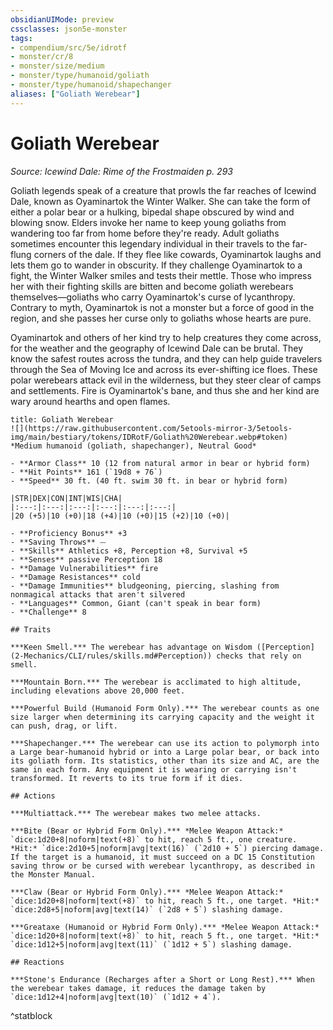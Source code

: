 ```yaml
---
obsidianUIMode: preview
cssclasses: json5e-monster
tags:
- compendium/src/5e/idrotf
- monster/cr/8
- monster/size/medium
- monster/type/humanoid/goliath
- monster/type/humanoid/shapechanger
aliases: ["Goliath Werebear"]
---
```

# Goliath Werebear
*Source: Icewind Dale: Rime of the Frostmaiden p. 293*  

Goliath legends speak of a creature that prowls the far reaches of Icewind Dale, known as Oyaminartok the Winter Walker. She can take the form of either a polar bear or a hulking, bipedal shape obscured by wind and blowing snow. Elders invoke her name to keep young goliaths from wandering too far from home before they're ready. Adult goliaths sometimes encounter this legendary individual in their travels to the far-flung corners of the dale. If they flee like cowards, Oyaminartok laughs and lets them go to wander in obscurity. If they challenge Oyaminartok to a fight, the Winter Walker smiles and tests their mettle. Those who impress her with their fighting skills are bitten and become goliath werebears themselves—goliaths who carry Oyaminartok's curse of lycanthropy. Contrary to myth, Oyaminartok is not a monster but a force of good in the region, and she passes her curse only to goliaths whose hearts are pure.

Oyaminartok and others of her kind try to help creatures they come across, for the weather and the geography of Icewind Dale can be brutal. They know the safest routes across the tundra, and they can help guide travelers through the Sea of Moving Ice and across its ever-shifting ice floes. These polar werebears attack evil in the wilderness, but they steer clear of camps and settlements. Fire is Oyaminartok's bane, and thus she and her kind are wary around hearths and open flames.

```ad-statblock
title: Goliath Werebear
![](https://raw.githubusercontent.com/5etools-mirror-3/5etools-img/main/bestiary/tokens/IDRotF/Goliath%20Werebear.webp#token)
*Medium humanoid (goliath, shapechanger), Neutral Good*

- **Armor Class** 10 (12 from natural armor in bear or hybrid form)
- **Hit Points** 161 (`19d8 + 76`)
- **Speed** 30 ft. (40 ft. swim 30 ft. in bear or hybrid form)

|STR|DEX|CON|INT|WIS|CHA|
|:---:|:---:|:---:|:---:|:---:|:---:|
|20 (+5)|10 (+0)|18 (+4)|10 (+0)|15 (+2)|10 (+0)|

- **Proficiency Bonus** +3
- **Saving Throws** ⏤
- **Skills** Athletics +8, Perception +8, Survival +5
- **Senses** passive Perception 18
- **Damage Vulnerabilities** fire
- **Damage Resistances** cold
- **Damage Immunities** bludgeoning, piercing, slashing from nonmagical attacks that aren't silvered
- **Languages** Common, Giant (can't speak in bear form)
- **Challenge** 8

## Traits

***Keen Smell.*** The werebear has advantage on Wisdom ([Perception](2-Mechanics/CLI/rules/skills.md#Perception)) checks that rely on smell.

***Mountain Born.*** The werebear is acclimated to high altitude, including elevations above 20,000 feet.

***Powerful Build (Humanoid Form Only).*** The werebear counts as one size larger when determining its carrying capacity and the weight it can push, drag, or lift.

***Shapechanger.*** The werebear can use its action to polymorph into a Large bear-humanoid hybrid or into a Large polar bear, or back into its goliath form. Its statistics, other than its size and AC, are the same in each form. Any equipment it is wearing or carrying isn't transformed. It reverts to its true form if it dies.

## Actions

***Multiattack.*** The werebear makes two melee attacks.

***Bite (Bear or Hybrid Form Only).*** *Melee Weapon Attack:* `dice:1d20+8|noform|text(+8)` to hit, reach 5 ft., one creature. *Hit:* `dice:2d10+5|noform|avg|text(16)` (`2d10 + 5`) piercing damage. If the target is a humanoid, it must succeed on a DC 15 Constitution saving throw or be cursed with werebear lycanthropy, as described in the Monster Manual.

***Claw (Bear or Hybrid Form Only).*** *Melee Weapon Attack:* `dice:1d20+8|noform|text(+8)` to hit, reach 5 ft., one target. *Hit:* `dice:2d8+5|noform|avg|text(14)` (`2d8 + 5`) slashing damage.

***Greataxe (Humanoid or Hybrid Form Only).*** *Melee Weapon Attack:* `dice:1d20+8|noform|text(+8)` to hit, reach 5 ft., one target. *Hit:* `dice:1d12+5|noform|avg|text(11)` (`1d12 + 5`) slashing damage.

## Reactions

***Stone's Endurance (Recharges after a Short or Long Rest).*** When the werebear takes damage, it reduces the damage taken by `dice:1d12+4|noform|avg|text(10)` (`1d12 + 4`).
```
^statblock